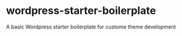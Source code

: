 # wordpress-starter-boilerplate
A basic Wordpress starter boilerplate for custome theme development
